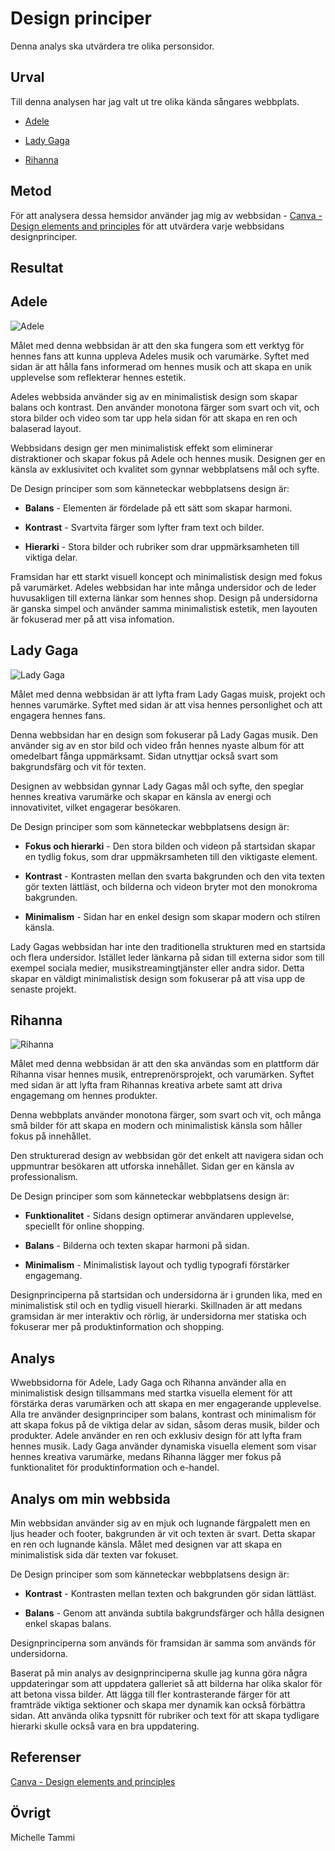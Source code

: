 Design principer
=======================

Denna analys ska utvärdera tre olika personsidor.

Urval
-----------------------

Till denna analysen har jag valt ut tre olika kända sångares webbplats.

- [Adele](https://www.adele.com/)

- [Lady Gaga](https://www.ladygaga.com/)

- [Rihanna](https://www.rihannanow.com/)

Metod
-----------------------

För att analysera dessa hemsidor använder jag mig av webbsidan - [Canva - Design elements and principles](https://www.canva.com/learn/design-elements-principles/) för att utvärdera varje webbsidans designprinciper.


Resultat
-----------------------

<h2>Adele</h2>

![Adele](../assets/img/adele.png)

Målet med denna webbsidan är att den ska fungera som ett verktyg för hennes fans att kunna uppleva Adeles musik och varumärke. Syftet med sidan är att hålla fans informerad om hennes musik och att skapa en unik upplevelse som reflekterar hennes estetik.

Adeles webbsida använder sig av en minimalistisk design som skapar balans och kontrast. Den använder monotona färger som svart och vit, och stora bilder och video som tar upp hela sidan för att skapa en ren och balaserad layout.

Webbsidans design ger men minimalistisk effekt som eliminerar distraktioner och skapar fokus på Adele och hennes musik. Designen ger en känsla av exklusivitet och kvalitet som gynnar webbplatsens mål och syfte.

De Design principer som som känneteckar webbplatsens design är:

- <p><strong>Balans</strong> - Elementen är fördelade på ett sätt som skapar harmoni.</p>
- <p><strong>Kontrast</strong> - Svartvita färger som lyfter fram text och bilder.</p>
- <p><strong>Hierarki</strong> - Stora bilder och rubriker som drar uppmärksamheten till viktiga delar.</p>

Framsidan har ett starkt visuell koncept och minimalistisk design med fokus på varumärket. Adeles webbsidan har inte många undersidor och de leder huvusakligen till externa länkar som hennes shop. Design på undersidorna är ganska simpel och använder samma minimalistisk estetik, men layouten är fokuserad mer på att visa infomation.

<h2>Lady Gaga</h2>

![Lady Gaga](../assets/img/ladygaga.png)

Målet med denna webbsidan är att lyfta fram Lady Gagas muisk, projekt och hennes varumärke. Syftet med sidan är att visa hennes personlighet och att engagera hennes fans. 

Denna webbsidan har en design som fokuserar på Lady Gagas musik. Den använder sig av en stor bild och video från hennes nyaste album för att omedelbart fånga uppmärksamt. Sidan utnyttjar också svart som bakgrundsfärg och vit för texten.

Designen av webbsidan gynnar Lady Gagas mål och syfte, den speglar hennes kreativa varumärke och skapar en känsla av energi och innovativitet, vilket engagerar besökaren.

De Design principer som som känneteckar webbplatsens design är:

- <p><strong>Fokus och hierarki</strong> - Den stora bilden och videon på startsidan skapar en tydlig fokus, som drar uppmäkrsamheten till den viktigaste element.</p>
- <p><strong>Kontrast</strong> - Kontrasten mellan den svarta bakgrunden och den vita texten gör texten lättläst, och bilderna och videon bryter mot den monokroma bakgrunden. </p>
- <p><strong>Minimalism</strong> - Sidan har en enkel design som skapar modern och stilren känsla.</p>

Lady Gagas webbsidan har inte den traditionella strukturen med en startsida och flera undersidor. Istället leder länkarna på sidan till externa sidor som till exempel sociala medier, musikstreamingtjänster eller andra sidor. Detta skapar en väldigt minimalistisk design som fokuserar på att visa upp de senaste projekt.

<h2>Rihanna</h2>

![Rihanna](../assets/img/rihanna.png)

Målet med denna webbsidan är att den ska användas som en plattform där Rihanna visar hennes musik, entreprenörsprojekt, och varumärken. Syftet med sidan är att lyfta fram Rihannas kreativa arbete samt att driva engagemang om hennes produkter.

Denna webbplats använder monotona färger, som svart och vit, och många små bilder för att skapa en modern och minimalistisk känsla som håller fokus på innehållet.

Den strukturerad design av webbsidan gör det enkelt att navigera sidan och uppmuntrar besökaren att utforska innehållet. Sidan ger en känsla av professionalism.

De Design principer som som känneteckar webbplatsens design är:

- <p><strong>Funktionalitet</strong> - Sidans design optimerar användaren upplevelse, speciellt för online shopping.</p>
- <p><strong>Balans</strong> - Bilderna och texten skapar harmoni på sidan.</p>
- <p><strong>Minimalism</strong> - Minimalistisk layout och tydlig typografi förstärker engagemang.</p>

Designprinciperna på startsidan och undersidorna är i grunden lika, med en minimalistisk stil och en tydlig visuell hierarki. Skillnaden är att medans gramsidan är mer interaktiv och rörlig, är undersidorna mer statiska och fokuserar mer på produktinformation och shopping. 

Analys
-----------------------

Wwebbsidorna för Adele, Lady Gaga och Rihanna använder alla en minimalistisk design tillsammans med startka visuella element för att förstärka deras varumärken och att skapa en mer engagerande upplevelse. Alla tre använder designprinciper som balans, kontrast och minimalism för att skapa fokus på de viktiga delar av sidan, såsom deras musik, bilder och produkter. Adele använder en ren och exklusiv design för att lyfta fram hennes musik. Lady Gaga använder dynamiska visuella element som visar hennes kreativa varumärke, medans Rihanna lägger mer fokus på funktionalitet för produktinformation och e-handel.

<h2>Analys om min webbsida</h2>

Min webbsidan använder sig av en mjuk och lugnande färgpalett men en ljus header och footer, bakgrunden är vit och texten är svart. Detta skapar en ren och lugnande känsla. Målet med designen var att skapa en minimalistisk sida där texten var fokuset.


De Design principer som som känneteckar webbplatsens design är:

- <p><strong>Kontrast</strong> - Kontrasten mellan texten och bakgrunden gör sidan lättläst.</p>
- <p><strong>Balans</strong> - Genom att använda subtila bakgrundsfärger och hålla designen enkel skapas balans.</p>

Designprinciperna som används för framsidan är samma som används för undersidorna. 

Baserat på min analys av designprinciperna skulle jag kunna göra några uppdateringar som att uppdatera galleriet så att bilderna har olika skalor för att betona vissa bilder. Att lägga till fler kontrasterande färger för att framträde viktiga sektioner och skapa mer dynamik kan också förbättra sidan. Att använda olika typsnitt för rubriker och text för att skapa tydligare hierarki skulle också vara en bra uppdatering.

Referenser
-----------------------

[Canva - Design elements and principles](https://www.canva.com/learn/design-elements-principles/)

Övrigt
-----------------------

Michelle Tammi